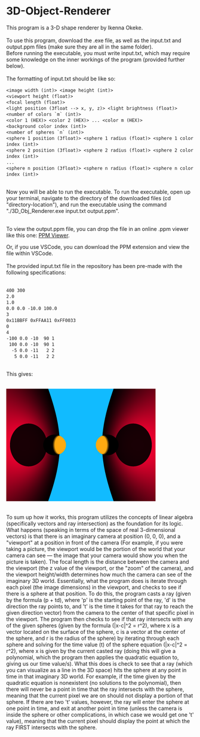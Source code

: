 # 3D-Object-Renderer
This program is a 3-D shape renderer by Ikenna Okeke.<br /><br />
To use this program, download the .exe file, as well as the input.txt and output.ppm files (make sure they are all in the same folder).<br />
Before running the executable, you must write input.txt, which may require some knowledge on the inner workings of the program (provided further below). <br /><br />
The formatting of input.txt should be like so:  

```
<image width (int)> <image height (int)>
<viewport height (float)>
<focal length (float)>
<light position (3float --> x, y, z)> <light brightness (float)>
<number of colors `m` (int)>
<color 1 (HEX)> <color 2 (HEX)> ... <color m (HEX)>
<background color index (int)>
<number of spheres `n` (int)>
<sphere 1 position (3float)> <sphere 1 radius (float)> <sphere 1 color index (int)>
<sphere 2 position (3float)> <sphere 2 radius (float)> <sphere 2 color index (int)>
...
<sphere n position (3float)> <sphere n radius (float)> <sphere n color index (int)>
```

<br />
Now you will be able to run the executable.  
To run the executable, open up your terminal, navigate to the directory of the downloaded files (cd "directory-location"), and run the executable using the command "./3D_Obj_Renderer.exe input.txt output.ppm".<br /><br />

To view the output.ppm file, you can drop the file in an online .ppm viewer like this one: [PPM Viewer](https://www.cs.rhodes.edu/welshc/COMP141_F16/ppmReader.html).  

Or, if you use VSCode, you can download the PPM extension and view the file within VSCode.<br /><br />
The provided input.txt file in the repository has been pre-made with the following specifications: <br /><br />

```
400 300
2.0
1.0
0.0 0.0 -10.0 100.0
3
0x11BBFF 0xFFAA11 0xFF0033
0
4
-100 0.0 -10  90 1
 100 0.0 -10  90 1
  -5 0.0 -11   2 2
   5 0.0 -11   2 2
```

<br />
This gives: <br /><br />

![](output.png) <br /><br />

To sum up how it works, this program utilizes the concepts of linear algebra (specifically vectors and ray intersection) as the foundation for its logic.  What happens (speaking in terms of the space of real 3-dimensional vectors) is that there is an imaginary camera at position (0, 0, 0), and a "viewport" at a position in front of the camera (For example, if you were taking a picture, the viewport would be the portion of the world that your camera can see — the image that your camera would show you when the picture is taken).  The focal length is the distance between the camera and the viewport (the z value of the viewport, or the "zoom" of the camera), and the viewport height/width determines how much the camera can see of the imaginary 3D world.  Essentially, what the program does is iterate through each pixel (the image dimensions) in the viewport, and checks to see if there is a sphere at that position.  To do this, the program casts a ray (given by the formula (p + td), where 'p' is the starting point of the ray, 'd' is the direction the ray points to, and 't' is the time it takes for that ray to reach the given direction vector) from the camera to the center of that specific pixel in the viewport.  The program then checks to see if that ray intersects with any of the given spheres (given by the formula (|x-c|^2 = r^2), where x is a vector located on the surface of the sphere, c is a vector at the center of the sphere, and r is the radius of the sphere) by iterating through each sphere and solving for the time value (t) of the sphere equation (|x-c|^2 = r^2), where x is given by the current casted ray (doing this will give a polynomial, which the program then applies the quadratic equation to, giving us our time value/s).  What this does is check to see that a ray (which you can visualize as a line in the 3D space) hits the sphere at any point in time in that imaginary 3D world.  For example, if the time given by the quadratic equation is nonexistent (no solutions to the polynomial), then there will never be a point in time that the ray intersects with the sphere, meaning that the current pixel we are on should not display a portion of that sphere.  If there are two 't' values, however, the ray will enter the sphere at one point in time, and exit at another point in time (unless the camera is inside the sphere or other complications, in which case we would get one 't' value), meaning that the current pixel should display the point at which the ray FIRST intersects with the sphere.










